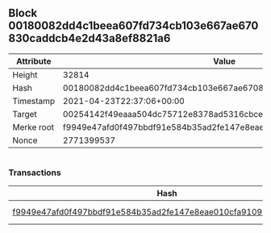 ## Block 00180082dd4c1beea607fd734cb103e667ae670830caddcb4e2d43a8ef8821a6

Attribute | Value
--- | ---
Height | 32814
Hash | 00180082dd4c1beea607fd734cb103e667ae670830caddcb4e2d43a8ef8821a6
Timestamp | 2021-04-23T22:37:06+00:00
Target | 00254142f49eaaa504dc75712e8378ad5316cbcead634704b3734b6271167cc4
Merke root | f9949e47afd0f497bbdf91e584b35ad2fe147e8eae010cfa91090ef274c55450
Nonce | 2771399537

```

```

### Transactions

Hash | Amount
--- | ---
[f9949e47afd0f497bbdf91e584b35ad2fe147e8eae010cfa91090ef274c55450](f9949e47afd0f497bbdf91e584b35ad2fe147e8eae010cfa91090ef274c55450.md) | 10.00000000 SKEPTI 
